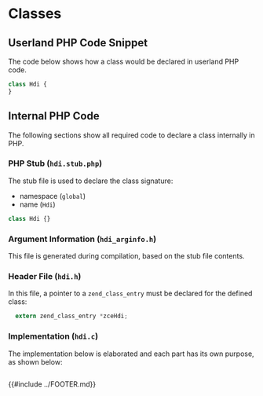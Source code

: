 # Classes

## Userland PHP Code Snippet

The code below shows how a class would be declared in userland PHP code.

```php
class Hdi {
}
```

## Internal PHP Code

The following sections show all required code to declare a class internally in PHP.

### PHP Stub (`hdi.stub.php`)

The stub file is used to declare the class signature:

* namespace (`global`)
* name (`Hdi`)

```php
class Hdi {}
```

### Argument Information (`hdi_arginfo.h`)

This file is generated during compilation, based on the stub file contents.

### Header File (`hdi.h`)

In this file, a pointer to a `zend_class_entry` must be declared for the defined class:

```h
  extern zend_class_entry *zceHdi;
```

### Implementation (`hdi.c`)

The implementation below is elaborated and each part has its own purpose, as shown below:

```c
```

{{#include ../FOOTER.md}}
